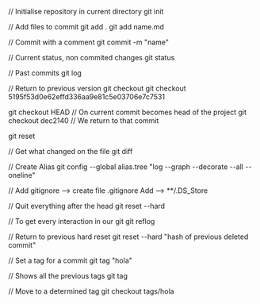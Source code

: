 
// Initialise repository in current directory
git init


// Add files to commit
git add .
git add name.md


// Commit with a comment
git commit -m "name"


// Current status, non commited changes
git status


// Past commits
git log


// Return to previous version
git checkout 
git checkout 5195f53d0e62effd336aa9e81c5e03706e7c7531

git checkout HEAD // On current commit becomes head of the project
git checkout dec2140 // We return to that commit

git reset


// Get what changed on the file
git diff


// Create Alias
git config --global alias.tree "log --graph --decorate --all --oneline"

// Add gitignore
--> create file .gitignore
Add --> **/.DS_Store 


// Quit everything after the head
git reset --hard

// To get every interaction in our git
git reflog

// Return to previous hard reset
git reset --hard "hash of previous deleted commit"


// Set a tag for a commit
git tag "hola"


// Shows all the previous tags
git tag 


// Move to a determined tag
git checkout tags/hola 